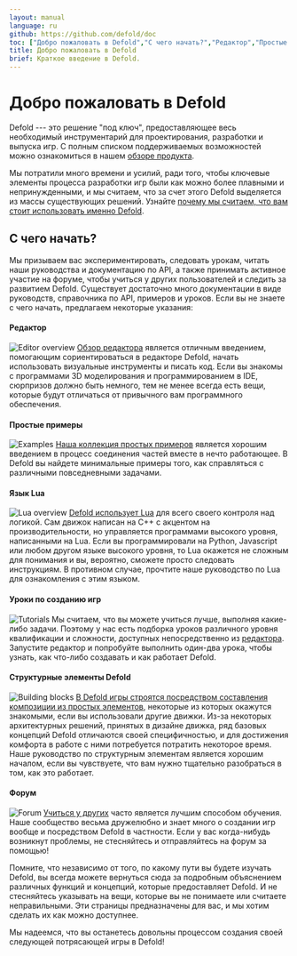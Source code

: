 ```yaml
---
layout: manual
language: ru
github: https://github.com/defold/doc
toc: ["Добро пожаловать в Defold","С чего начать?","Редактор","Простые примеры","Язык Lua","Уроки по созданию игр","Структурные элементы Defold","Форум"]
title: Добро пожаловать в Defold
brief: Краткое введение в Defold.
---
```


# Добро пожаловать в Defold

Defold --- это решение "под ключ", предоставляющее весь необходимый инструментарий для проектирования, разработки и выпуска игр. С полным списком поддерживаемых возможностей можно ознакомиться в нашем [обзоре продукта](/product).

Мы потратили много времени и усилий, ради того, чтобы ключевые элементы процесса разработки игр были как можно более плавными и непринужденными, и мы считаем, что за счет этого Defold выделяется из массы существующих решений. Узнайте [почему мы считаем, что вам стоит использовать именно Defold](/why).

## С чего начать?

Мы призываем вас экспериментировать, следовать урокам, читать наши руководства и документацию по API, а также принимать активное участие на форуме, чтобы учиться у других пользователей и следить за развитием Defold. Существует достаточно много документации в виде руководств, справочника по API, примеров и уроков. Если вы не знаете с чего начать, предлагаем некоторые указания:

#### Редактор
![Editor overview](/manuals/images/introduction/editor.png) [Обзор редактора](/ru/manuals/editor/) является отличным введением, помогающим сориентироваться в редакторе Defold, начать использовать визуальные инструменты и писать код. Если вы знакомы с программами 3D моделирования и программированием в IDE, сюрпризов должно быть немного, тем не менее всегда есть вещи, которые будут отличаться от привычного вам программного обеспечения.

#### Простые примеры
![Examples](/manuals/images/introduction/examples.jpg) [Наша коллекция простых примеров](/examples/) является хорошим введением в процесс соединения частей вместе в нечто работающее. В Defold вы найдете минимальные примеры того, как справляться с различными повседневными задачами.

#### Язык Lua
![Lua overview](/manuals/images/introduction/lua.png) [Defold использует Lua](/ru/manuals/lua/) для всего своего контроля над логикой. Сам движок написан на C++ с акцентом на производительности, но управляется программами высокого уровня, написанными на Lua. Если вы программировали на Python, Javascript или любом другом языке высокого уровня, то Lua окажется не сложным для понимания и вы, вероятно, сможете просто следовать инструкциям. В противном случае, прочтите наше руководство по Lua для ознакомления с этим языком.

#### Уроки по созданию игр
![Tutorials](/manuals/images/introduction/tutorials.jpg) Мы считаем, что вы можете учиться лучше, выполняя какие-либо задачи. Поэтому у нас есть подборка уроков различного уровня квалификации и сложности, доступных непосредственно из [редактора](/ru/manuals/editor/). Запустите редактор и попробуйте выполнить один-два урока, чтобы узнать, как что-либо создавать и как работает Defold.

#### Структурные элементы Defold
![Building blocks](/manuals/images/introduction/building_blocks.png) [В Defold игры строятся посредством составления композиции из простых элементов](/ru/manuals/building-blocks/), некоторые из которых окажутся знакомыми, если вы использовали другие движки. Из-за некоторых архитектурных решений, принятых в дизайне движка, ряд базовых концепций Defold отличаются своей специфичностью, и для достижения комфорта в работе с ними потребуется потратить некоторое время. Наше руководство по структурным элементам является хорошим началом, если вы чувствуете, что вам нужно тщательно разобраться в том, как это работает.

#### Форум
![Forum](/manuals/images/introduction/forum.jpg) [Учиться у других](//forum.defold.com/) часто является лучшим способом обучения. Наше сообщество весьма дружелюбно и знает много о создании игр вообще и посредством Defold в частности. Если у вас когда-нибудь возникнут проблемы, не стесняйтесь и отправляйтесь на форум за помощью!

Помните, что независимо от того, по какому пути вы будете изучать Defold, вы всегда можете вернуться сюда за подробным объяснением различных функций и концепций, которые предоставляет Defold. И не стесняйтесь указывать на вещи, которые вы не понимаете или считаете неправильными. Эти страницы предназначены для вас, и мы хотим сделать их как можно доступнее.

Мы надеемся, что вы останетесь довольны процессом создания своей следующей потрясающей игры в Defold!
